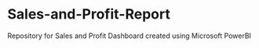 # Sales-and-Profit-Report
Repository for Sales and Profit Dashboard created using Microsoft PowerBI
